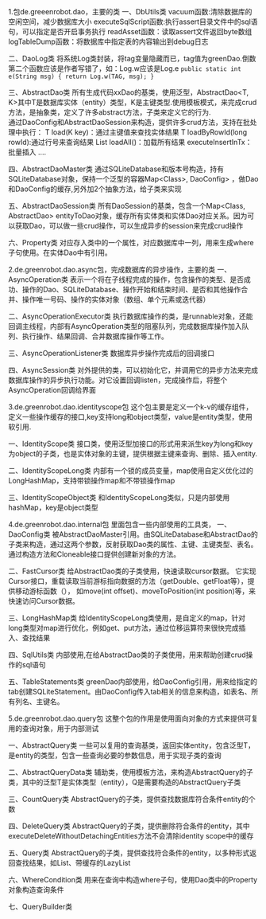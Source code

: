 1.包de.greeenrobot.dao，主要的类
一、DbUtils类
vacuum函数:清除数据库的空闲空间，减少数据库大小
executeSqlScript函数:执行assert目录文件中的sql语句，可以指定是否开启事务执行
readAsset函数：读取assert文件返回byte数组
logTableDump函数：将数据库中指定表的内容输出到debug日志

二、DaoLog类
将系统Log类封装，将tag变量隐藏而已，tag值为greenDao.倒数第二个函数应该是作者写错了，如：Log.w应该是Log.e
``
    public static int e(String msg) {
        return Log.w(TAG, msg);
    }
``

三、AbstractDao类
所有生成代码xxDao的基类，使用泛型，AbstractDao<T, K>其中T是数据库实体（entity）类型，K是主键类型.使用模板模式，来完成crud方法，是抽象类，定义了许多abstract方法，子类来定义它的行为.  
通过DaoConfig和AbstractDaoSession来构造，提供许多crud方法，支持在批处理中执行：
T load(K key)：通过主键值来查找实体结果
T loadByRowId(long rowId):通过行号来查询结果
List<T> loadAll()：加载所有结果
executeInsertInTx：批量插入
....

四、AbstractDaoMaster类
通过SQLiteDatabase和版本号构造，持有SQLiteDatabase对象，保持一个泛型的容器Map<Class<? extends AbstractDao<?, ?>>, DaoConfig> ，做Dao和DaoConfig的缓存,另外加2个抽象方法，给子类来实现

五、AbstractDaoSession类
所有DaoSession的基类，包含一个Map<Class<?>, AbstractDao<?, ?>> entityToDao对象，缓存所有实体类和实体Dao对应关系。因为可以获取Dao，可以做一些crud操作，可以生成异步的session来完成crud操作

六、Property类
对应存入类中的一个属性，对应数据库中一列，用来生成where子句使用。在实体Dao中有引用。

2.de.greenrobot.dao.async包，完成数据库的异步操作，主要的类
一、AsyncOperation类
表示一个将在子线程完成的操作，包含操作的类型、是否成功、操作的Dao、SQLiteDatabase、操作开始和结束时间、是否和其他操作合并、操作唯一号码、操作的实体对象（数组、单个元素或迭代器）

二、AsyncOperationExecutor类
执行数据库操作的类，是runnable对象，还能回调主线程，内部有AsyncOperation类型的阻塞队列，完成数据库操作加入队列、执行操作、结果回调、合并数据库操作等工作。

三、AsyncOperationListener类
数据库异步操作完成后的回调接口

四、AsyncSession类
对外提供的类，可以初始化它，并调用它的异步方法来完成数据库操作的异步执行功能。对它设置回调listen，完成操作后，将整个AsyncOperation回调给界面


3.de.greenrobot.dao.identityscope包
这个包主要是定义一个k-v的缓存组件，定义一些操作缓存的接口,key支持long和object类型，value是entity类型，使用软引用.

一、IdentityScope类
接口类，使用泛型加接口的形式用来派生key为long和key为object的子类，也是实体对象的主键，提供根据主键来查询、删除、插入entity.

二、IdentityScopeLong类
内部有一个锁的成员变量，map使用自定义优化过的LongHashMap，支持带锁操作map和不带锁操作map

三、IdentityScopeObject类
和IdentityScopeLong类似，只是内部使用hashMap，key是object类型

4.de.greenrobot.dao.internal包
里面包含一些内部使用的工具类，
一、DaoConfig类
被AbstractDaoMaster引用。由SQLiteDatabase和AbstractDao的子类来构造，通过这两个参数，反射获取Dao类的属性、主键、主键类型、表名。通过构造方法和Cloneable接口提供创建新对象的方法。

二、FastCursor类
给AbstractDao类的子类使用，快速读取cursor数据。
它实现Cursor接口，重载读取当前游标指向数据的方法（getDouble、getFloat等），提供移动游标函数（），
如move(int offset)、moveToPosition(int position)等，来快速访问Cursor数据。

三、LongHashMap类
给IdentityScopeLong类使用，是自定义的map，针对long类型对map进行优化，例如get、put方法，通过位移运算符来很快完成插入、查找结果

四、SqlUtils类
内部使用,在给AbstractDao类的子类使用，用来帮助创建crud操作的sql语句

五、TableStatements类
greenDao内部使用，给DaoConfig引用，用来给指定的tab创建SQLiteStatement。由DaoConfig传入tab相关的信息来构造，如表名、所有列名、主键名。

5.de.greenrobot.dao.query包
这整个包的作用是使用面向对象的方式来提供可复用的查询对象，用于内部测试

一、AbstractQuery类
一些可以复用的查询基类，返回实体entity，包含泛型T，是entity的类型，包含一些查询必要的参数信息，用于实现子类的查询

二、AbstractQueryData类
辅助类，使用模板方法，来构造AbstractQuery的子类，其中的泛型T是实体类型（entity），Q是需要构造的AbstractQuery子类

三、CountQuery类
AbstractQuery的子类，提供查找数据库符合条件entity的个数

四、DeleteQuery类
AbstractQuery的子类，提供删除符合条件的entity，其中executeDeleteWithoutDetachingEntities方法不会清除identity scope中的缓存

五、Query类
AbstractQuery的子类，提供查找符合条件的entity，以多种形式返回查找结果，如List<entity>、带缓存的LazyList<T>

六、WhereCondition类
用来在查询中构造where子句，使用Dao类中的Property对象构造查询条件

七、QueryBuilder类

